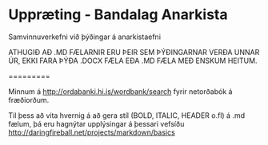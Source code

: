 Uppræting - Bandalag Anarkista
==========

Samvinnuverkefni við þýðingar á anarkistaefni

ATHUGIÐ AÐ .MD FÆLARNIR ERU ÞEIR SEM ÞÝÐINGARNAR VERÐA UNNAR ÚR, EKKI FARA ÞÝÐA .DOCX FÆLA EÐA .MD FÆLA MEÐ ENSKUM HEITUM.


=========

Minnum á http://ordabanki.hi.is/wordbank/search fyrir netorðabók á fræðiorðum.


Til þess að vita hvernig á að gera stíl (BOLD, ITALIC, HEADER o.fl) á .md fælum, þá eru hagnýtar upplýsingar á þessari vefsíðu http://daringfireball.net/projects/markdown/basics
